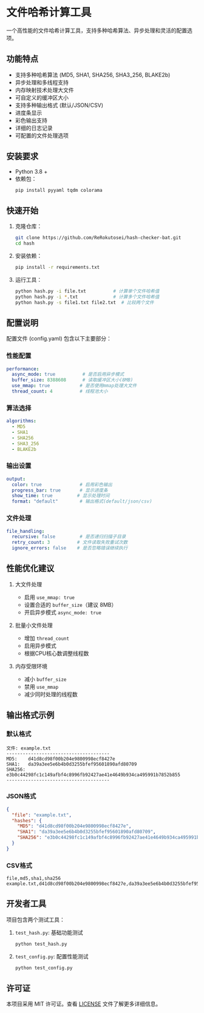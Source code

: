 # 文件哈希计算工具

一个高性能的文件哈希计算工具，支持多种哈希算法、异步处理和灵活的配置选项。

## 功能特点

- 支持多种哈希算法 (MD5, SHA1, SHA256, SHA3_256, BLAKE2b)
- 异步处理和多线程支持
- 内存映射技术处理大文件
- 可自定义的缓冲区大小
- 支持多种输出格式 (默认/JSON/CSV)
- 进度条显示
- 彩色输出支持
- 详细的日志记录
- 可配置的文件处理选项

## 安装要求

- Python 3.8 +
- 依赖包：
  ```bash
  pip install pyyaml tqdm colorama
  ```

## 快速开始

1. 克隆仓库：
   ```bash
   git clone https://github.com/ReRokutosei/hash-checker-bat.git
   cd hash
   ```

2. 安装依赖：
   ```bash
   pip install -r requirements.txt
   ```

3. 运行工具：
   ```bash
   python hash.py -i file.txt          # 计算单个文件哈希值
   python hash.py -i *.txt             # 计算多个文件哈希值
   python hash.py -s file1.txt file2.txt  # 比较两个文件
   ```

## 配置说明

配置文件 (config.yaml) 包含以下主要部分：

### 性能配置
```yaml
performance:
  async_mode: true          # 是否启用异步模式
  buffer_size: 8388608      # 读取缓冲区大小(8MB)
  use_mmap: true           # 是否使用mmap处理大文件
  thread_count: 4          # 线程池大小
```

### 算法选择
```yaml
algorithms:
  - MD5
  - SHA1
  - SHA256
  - SHA3_256
  - BLAKE2b
```

### 输出设置
```yaml
output:
  color: true              # 启用彩色输出
  progress_bar: true       # 显示进度条
  show_time: true         # 显示处理时间
  format: "default"        # 输出格式(default/json/csv)
```

### 文件处理
```yaml
file_handling:
  recursive: false         # 是否递归扫描子目录
  retry_count: 3          # 文件读取失败重试次数
  ignore_errors: false    # 是否忽略错误继续执行
```

## 性能优化建议

1. 大文件处理
   - 启用 `use_mmap: true`
   - 设置合适的 `buffer_size`（建议 8MB）
   - 开启异步模式 `async_mode: true`

2. 批量小文件处理
   - 增加 `thread_count`
   - 启用异步模式
   - 根据CPU核心数调整线程数

3. 内存受限环境
   - 减小 `buffer_size`
   - 禁用 `use_mmap`
   - 减少同时处理的线程数

## 输出格式示例

### 默认格式
```
文件: example.txt
--------------------------------------
MD5:    d41d8cd98f00b204e9800998ecf8427e
SHA1:   da39a3ee5e6b4b0d3255bfef95601890afd80709
SHA256: e3b0c44298fc1c149afbf4c8996fb92427ae41e4649b934ca495991b7852b855
--------------------------------------
```

### JSON格式
```json
{
  "file": "example.txt",
  "hashes": {
    "MD5": "d41d8cd98f00b204e9800998ecf8427e",
    "SHA1": "da39a3ee5e6b4b0d3255bfef95601890afd80709",
    "SHA256": "e3b0c44298fc1c149afbf4c8996fb92427ae41e4649b934ca495991b7852b855"
  }
}
```

### CSV格式
```
file,md5,sha1,sha256
example.txt,d41d8cd98f00b204e9800998ecf8427e,da39a3ee5e6b4b0d3255bfef95601890afd80709,e3b0c44298fc1c149afbf4c8996fb92427ae41e4649b934ca495991b7852b855
```

## 开发者工具

项目包含两个测试工具：

1. `test_hash.py`: 基础功能测试
   ```bash
   python test_hash.py
   ```

2. `test_config.py`: 配置性能测试
   ```bash
   python test_config.py
   ```

## 许可证

本项目采用 MIT 许可证。查看 [LICENSE](LICENSE) 文件了解更多详细信息。
